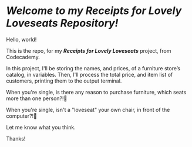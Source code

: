 # ***Welcome to my Receipts for Lovely Loveseats Repository!***

Hello, world!

This is the repo, for my ***Receipts for Lovely Loveseats*** project, from Codecademy.

In this project, I'll be storing the names, and prices, of a furniture store’s catalog, in variables. Then, I'll process the total price, and item list of customers, printing them to the output terminal.

When you're single, is there any reason to purchase furniture, which seats more than one person?!🤣

When you're single, isn't a "loveseat" your own chair, in front of the computer?!🤣

Let me know what you think.

Thanks!

